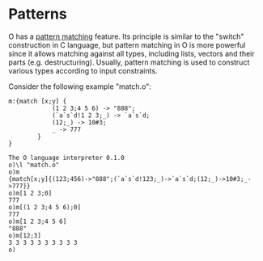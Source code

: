 # Patterns

O has a [pattern matching](https://en.wikipedia.org/wiki/Pattern_matching) feature. Its principle is similar to the "switch" construction in C language, but pattern matching in O is more powerful since it allows matching against all types, including lists, vectors and their parts (e.g. destructuring). Usually, pattern matching is used to construct various types according to input constraints.

Consider the following example "match.o":

```o
m:{match [x;y] {
            (1 2 3;4 5 6) -> "888";
            (`a`s`d!1 2 3;_) -> `a`s`d;
            (12;_) -> 10#3;
            _ -> 777
        }
}
```

```o
The O language interpreter 0.1.0
o)\l "match.o"
o)m
{match[x;y]{(123;456)->"888";(`a`s`d!123;_)->`a`s`d;(12;_)->10#3;_->777}}
o)m[1 2 3;0]
777
o)m[(1 2 3;4 5 6);0]
777
o)m[1 2 3;4 5 6]
"888"
o)m[12;3]
3 3 3 3 3 3 3 3 3 3
o)
```

